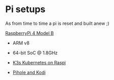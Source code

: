 # Pi setups

As from time to time a pi is reset and built anew ;)

[RaspberryPi 4 Model B](https://www.raspberrypi.com/products/raspberry-pi-4-model-b/specifications/)
* ARM v8
* 64-bit SoC @ 1.8GHz

* [K3s Kubernetes on Raspi](./k3s%20on%20pi/)
* [Pihole and Kodi](./pihole+kodi/)
